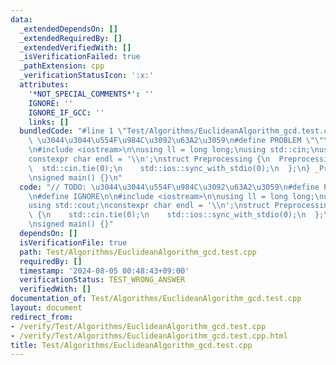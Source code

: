```yaml
---
data:
  _extendedDependsOn: []
  _extendedRequiredBy: []
  _extendedVerifiedWith: []
  _isVerificationFailed: true
  _pathExtension: cpp
  _verificationStatusIcon: ':x:'
  attributes:
    '*NOT_SPECIAL_COMMENTS*': ''
    IGNORE: ''
    IGNORE_IF_GCC: ''
    links: []
  bundledCode: "#line 1 \"Test/Algorithms/EuclideanAlgorithm_gcd.test.cpp\"\n// TODO:\
    \ \u3044\u3044\u554F\u984C\u3092\u63A2\u3059\n#define PROBLEM \"\"\n#define IGNORE\n\
    \n#include <iostream>\n\nusing ll = long long;\nusing std::cin;\nusing std::cout;\n\
    constexpr char endl = '\\n';\nstruct Preprocessing {\n  Preprocessing() {\n  \
    \  std::cin.tie(0);\n    std::ios::sync_with_stdio(0);\n  };\n} _Preprocessing;\n\
    \nsigned main() {}\n"
  code: "// TODO: \u3044\u3044\u554F\u984C\u3092\u63A2\u3059\n#define PROBLEM \"\"\
    \n#define IGNORE\n\n#include <iostream>\n\nusing ll = long long;\nusing std::cin;\n\
    using std::cout;\nconstexpr char endl = '\\n';\nstruct Preprocessing {\n  Preprocessing()\
    \ {\n    std::cin.tie(0);\n    std::ios::sync_with_stdio(0);\n  };\n} _Preprocessing;\n\
    \nsigned main() {}"
  dependsOn: []
  isVerificationFile: true
  path: Test/Algorithms/EuclideanAlgorithm_gcd.test.cpp
  requiredBy: []
  timestamp: '2024-08-05 00:48:43+09:00'
  verificationStatus: TEST_WRONG_ANSWER
  verifiedWith: []
documentation_of: Test/Algorithms/EuclideanAlgorithm_gcd.test.cpp
layout: document
redirect_from:
- /verify/Test/Algorithms/EuclideanAlgorithm_gcd.test.cpp
- /verify/Test/Algorithms/EuclideanAlgorithm_gcd.test.cpp.html
title: Test/Algorithms/EuclideanAlgorithm_gcd.test.cpp
---
```

